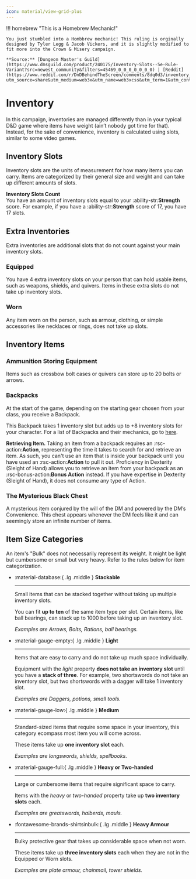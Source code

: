 ```yaml
---
icon: material/view-grid-plus
---
```


!!! homebrew "This is a Homebrew Mechanic!"

    You just stumbled into a Hombbrew mechanic! This ruling is orginally designed by Tyler Legg & Jacob Vickers, and it is slightly modified to fit more into the Crown & Misery campaign.

    **Source:** [Dungeon Master's Guild](https://www.dmsguild.com/product/240175/Inventory-Slots--5e-Rule-Variant?src=newest_community&filters=45469_0_0_0_0_0_0_0) | [Reddit](https://www.reddit.com/r/DnDBehindTheScreen/comments/8dq0d3/inventory_slots_5e_inventoryencumbrance_variant/?utm_source=share&utm_medium=web3x&utm_name=web3xcss&utm_term=1&utm_content=share_button)


# Inventory

In this campaign, inventories are managed differently than in your typical D&D game where items have weight (ain’t nobody got time for that). Instead, for the sake of convenience, inventory is calculated using slots, similar to some video games.

## Inventory Slots

Inventory slots are the units of measurement for how many items you can carry. Items are categorized by their general size and weight and can take up different amounts of slots.

**Inventory Slots Count**  
You have an amount of inventory slots equal to your :ability-str:**Strength** score. For example, if you have a :ability-str:**Strength** score of 17, you have 17 slots.

## Extra Inventories

Extra inventories are additional slots that do not count against your main inventory slots.

### Equipped

You have 4 extra inventory slots on your person that can hold usable items, such as weapons, shields, and quivers. Items in these extra slots do not take up inventory slots.

### Worn

Any item worn on the person, such as armour, clothing, or simple accessories like necklaces or rings, does not take up slots.

## Inventory Items

### Ammunition Storing Equipment

Items such as crossbow bolt cases or quivers can store up to 20 bolts or arrows.

### Backpacks

At the start of the game, depending on the starting gear chosen from your class, you receive a Backpack.

This Backpack takes 1 inventory slot but adds up to +8 inventory slots for your character. For a list of Backpacks and their mechanics, go to [here](../../equipment/tools/backpack.md).

**Retrieving Item.** Taking an item from a backpack requires an :rsc-action:**Action**, representing the time it takes to search for and retrieve an item. As such, you can't use an item that is inside your backpack until you have used an :rsc-action:**Action** to pull it out. Proficiency in Dexterity (Sleight of Hand) allows you to retrieve an item from your backpack as an :rsc-bonus-action:**Bonus Action** instead. If you have expertise in Dexterity (Sleight of Hand), it does not consume any type of Action.

### The Mysterious Black Chest

A mysterious item conjured by the will of the DM and powered by the DM’s Convenience. This chest appears whenever the DM feels like it and can seemingly store an infinite number of items.

## Item Size Categories

An item's "Bulk" does not necessarily represent its weight. It might be light but cumbersome or small but very heavy. Refer to the rules below for item categorization.

<div class="grid cards" markdown>

- :material-database:{ .lg .middle } **Stackable**
  
    ---

    Small items that can be stacked together without taking up multiple inventory slots. 

    You can fit **up to ten** of the same item type per slot. Certain items, like ball bearings, can stack up to 1000 before taking up an inventory slot.

    *Examples are Arrows, Bolts, Rations, ball bearings.*

- :material-gauge-empty:{ .lg .middle } **Light**

    ---

    Items that are easy to carry and do not take up much space individually. 

    Equipment with the *light* property **does not take an inventory slot** until you have a **stack of three**. For example, two shortswords do not take an inventory slot, but two shortswords with a dagger will take 1 inventory slot.

    *Examples are Daggers, potions, small tools.*

- :material-gauge-low:{ .lg .middle } **Medium**

    ---

    Standard-sized items that require some space in your inventory, this category ecompass most item you will come across.

    These items take up **one inventory slot** each.

    *Examples are longswords, shields, spellbooks.*

- :material-gauge-full:{ .lg .middle } **Heavy or Two-handed**

    ---

    Large or cumbersome items that require significant space to carry. 

    Items with the *heavy* or *two-handed* property take up **two inventory slots** each.  

    *Examples are greatswords, halberds, mauls.*

- :fontawesome-brands-shirtsinbulk:{ .lg .middle } **Heavy Armour**

    ---

    Bulky protective gear that takes up considerable space when not worn. 

    These items take up **three inventory slots** each when they are not in the Equipped or Worn slots.

    *Examples are plate armour, chainmail, tower shields.*
    

</div>


